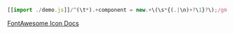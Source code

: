 ```js
[[import ./demo.js]]/^(\t*).+component = new.+\(\s*{(.|\n)+?\1}?\);/gm
```

[FontAwesome Icon Docs](https://fontawesome.com/v6/search?o=r&m=free)
